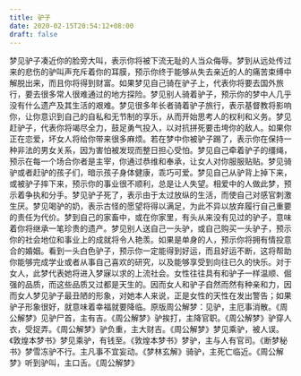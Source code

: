 ```yaml
---
title: 驴子
date: 2020-02-15T20:54:12+08:00
draft: false
---
```


梦见驴子凑近你的脸旁大叫，表示你将被下流无耻的人当众侮辱。梦到从远处传过来的悲伤的驴叫声充斥着你的耳膜，预示你终于能够从失去亲近的人的痛苦束缚中解脱出来，而且你将得到财富。如果梦见自己骑在驴子上，代表你将要去国外旅行，要去很多常人很难通过的地方探险。梦见别人骑着驴子，预示你的梦中人几乎没有什么遗产及其生活的艰难。梦见很多年长者骑着驴子旅行，表示基督教将影响你，让你意识到自己的自私和无节制的享乐，从而开始思考人的权利和义务。梦见赶驴子，代表你将竭尽全力，鼓足勇气投入，以对抗拼死要击垮你的敌人。如果你正在恋爱，坏女人将给你带来很多麻烦。若在梦中你被驴子踢了，表示你在保持一种非法的男女关系，因为害怕被发现而整日担心受怕。梦见自己牵着驴子的缰绳，预示在每一个场合你者是主宰，你通过恭维和奉承，让女人对你服服贴贴。梦见骑驴或者赶驴的孩子们，暗示孩子身体健康，乖巧可爱。梦见自己从驴背上掉下来，或被驴子摔下来，预示你的事业很不顺利，总是让人失望。相爱中的人做此梦，预示着争执和分手。梦见驴子死了，表示由于太过放纵的生活，而使自己对感官刺激生厌。梦见喝驴的奶，表示古怪的愿望将得以满足，为此不异以放弃履行自己重要的责任为代价。梦到自己的家畜中，或在你家里，有头从来没有见过的驴子，意味着你将继承一笔珍贵的遗产。梦见别人送自己一头驴，或自己购买一头驴子，预示你的社会地位和事业上的成就将令人艳羡。如果是单身的人，预示你将拥有情投意合的婚姻。看到一头白色驴子，预示你一定能得到好运，而且好运不断，这将帮助你能够完成学业或者从事自己喜欢的研究，以及能够享受到向往已久的快乐。对于女人，此梦代表她将进入梦寐以求的上流社会。女性往往具有和驴子一样温顺、倔强的品质，而这些品质又过都是天生的。因而女人和驴子自然而然有种亲和力，因而女人梦见驴子最丑陋的形象，对她本人来说，正是女性的天性在发出警告；如果驴子形象很好，就意味着幸福就要降临。原版周公解梦：见驴，主厄事消散。《周公解梦》见驴尸首，主有吉。《周公解梦》驴挨打，主降官职。《周公解梦》驴穿人衣，受捉弄。《周公解梦》驴负重，主大财吉。《周公解梦》梦见乘驴，被人误。《敦煌本梦书》梦见乘驴，有钱至。《敦煌本梦书》梦驴，主与人有官司。《断梦秘书》梦雪冻驴不行。主凡事不宜妄动。《梦林玄解》骑驴，主死亡临近。《周公解梦》听到驴叫，主口舌。《周公解梦》